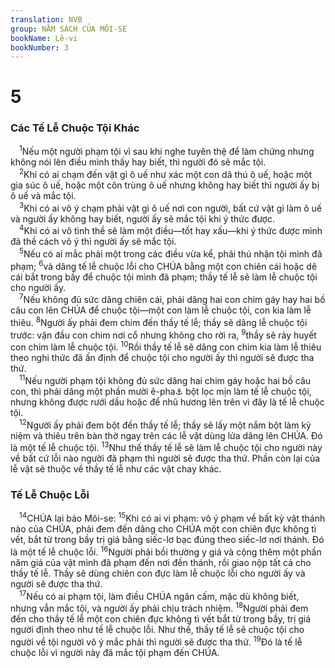 ```yaml
---
translation: NVB
group: NĂM SÁCH CỦA MÔI-SE
bookName: Lê-vi 
bookNumber: 3
---
```


<div class="title"><h1>5</h1><h3>Các Tế Lễ Chuộc Tội Khác </h3></div>
<span class="verse le_5_1"> <sup>1</sup>Nếu một người phạm tội vì sau khi nghe tuyên thệ để làm chứng nhưng không nói lên điều mình thấy hay biết, thì người đó sẽ mắc tội. <br/></span>
<span class="verse le_5_2"> <sup>2</sup>Khi có ai chạm đến vật gì ô uế như xác một con dã thú ô uế, hoặc một gia súc ô uế, hoặc một côn trùng ô uế nhưng không hay biết thì người ấy bị ô uế và mắc tội. <br/></span>
<span class="verse le_5_3"> <sup>3</sup>Khi có ai vô ý chạm phải vật gì ô uế nơi con người, bất cứ vật gì làm ô uế và người ấy không hay biết, người ấy sẽ mắc tội khi ý thức được. <br/></span>
<span class="verse le_5_4"> <sup>4</sup>Khi có ai vô tình thề sẽ làm một điều—tốt hay xấu—khi ý thức được mình đã thề cách vô ý thì người ấy sẽ mắc tội. <br/></span>
<span class="verse le_5_5"> <sup>5</sup>Nếu có ai mắc phải một trong các điều vừa kể, phải thú nhận tội mình đã phạm; </span>
<span class="verse le_5_6"><sup>6</sup>và dâng tế lễ chuộc lỗi cho CHÚA bằng một con chiên cái hoặc dê cái bắt trong bầy để chuộc tội mình đã phạm; thầy tế lễ sẽ làm lễ chuộc tội cho người ấy. <br/></span>
<span class="verse le_5_7"> <sup>7</sup>Nếu không đủ sức dâng chiên cái, phải dâng hai con chim gáy hay hai bồ câu con lên CHÚA để chuộc tội—một con làm lễ chuộc tội, con kia làm lễ thiêu. </span>
<span class="verse le_5_8"><sup>8</sup>Người ấy phải đem chim đến thầy tế lễ; thầy sẽ dâng lễ chuộc tội trước: vặn đầu con chim nơi cổ nhưng không cho rời ra, </span>
<span class="verse le_5_9"><sup>9</sup>thầy sẽ rảy huyết con chim làm lễ chuộc tội. </span>
<span class="verse le_5_10"><sup>10</sup>Rồi thầy tế lễ sẽ dâng con chim kia làm lễ thiêu theo nghi thức đã ấn định để chuộc tội cho người ấy thì người sẽ được tha thứ. <br/></span>
<span class="verse le_5_11"> <sup>11</sup>Nếu người phạm tội không đủ sức dâng hai chim gáy hoặc hai bồ câu con, thì phải dâng một phần mười ê-pha<a data-toggle="tooltip" data-placement="bottom" title="Khoảng 2l">⚓</a> bột lọc mịn làm tế lễ chuộc tội, nhưng không được rưới dầu hoặc để nhũ hương lên trên vì đây là tế lễ chuộc tội. <br/></span>
<span class="verse le_5_12"> <sup>12</sup>Người ấy phải đem bột đến thầy tế lễ; thầy sẽ lấy một nắm bột làm kỷ niệm và thiêu trên bàn thờ ngay trên các lễ vật dùng lửa dâng lên CHÚA. Đó là một tế lễ chuộc tội. </span>
<span class="verse le_5_13"><sup>13</sup>Như thế thầy tế lễ sẽ làm lễ chuộc tội cho người này về bất cứ lỗi nào người đã phạm thì người sẽ được tha thứ. Phần còn lại của lễ vật sẽ thuộc về thầy tế lễ như các vật chay khác. <br/></span>
<div class="title"><h3>Tế Lễ Chuộc Lỗi </h3></div>
<span class="verse le_5_14"> <sup>14</sup>CHÚA lại bảo Môi-se: </span>
<span class="verse le_5_15"><sup>15</sup>Khi có ai vi phạm: vô ý phạm về bất kỳ vật thánh nào của CHÚA, phải đem đến dâng cho CHÚA một con chiên đực không tì vết, bắt từ trong bầy trị giá bằng siếc-lơ bạc đúng theo siếc-lơ nơi thánh. Đó là một tế lễ chuộc lỗi. </span>
<span class="verse le_5_16"><sup>16</sup>Người phải bồi thường y giá và cộng thêm một phần năm giá của vật mình đã phạm đến nơi đền thánh, rồi giao nộp tất cả cho thầy tế lễ. Thầy sẽ dùng chiên con đực làm lễ chuộc lỗi cho người ấy và người sẽ được tha thứ. <br/></span>
<span class="verse le_5_17"> <sup>17</sup>Nếu có ai phạm tội, làm điều CHÚA ngăn cấm, mặc dù không biết, nhưng vẫn mắc tội, và người ấy phải chịu trách nhiệm. </span>
<span class="verse le_5_18"><sup>18</sup>Người phải đem đến cho thầy tế lễ một con chiên đực không tì vết bắt từ trong bầy, trị giá người định theo như tế lễ chuộc lỗi. Như thế, thầy tế lễ sẽ chuộc tội cho người về tội người vô ý mắc phải thì người sẽ được tha thứ. </span>
<span class="verse le_5_19"><sup>19</sup>Đó là tế lễ chuộc lỗi vì người này đã mắc tội phạm đến CHÚA. <br/></span>
